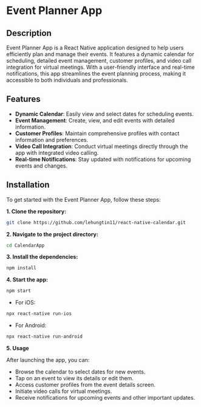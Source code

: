 # Event Planner App

## Description

Event Planner App is a React Native application designed to help users efficiently plan and manage their events. It features a dynamic calendar for scheduling, detailed event management, customer profiles, and video call integration for virtual meetings. With a user-friendly interface and real-time notifications, this app streamlines the event planning process, making it accessible to both individuals and professionals.

## Features

- **Dynamic Calendar**: Easily view and select dates for scheduling events.
- **Event Management**: Create, view, and edit events with detailed information.
- **Customer Profiles**: Maintain comprehensive profiles with contact information and preferences.
- **Video Call Integration**: Conduct virtual meetings directly through the app with integrated video calling.
- **Real-time Notifications**: Stay updated with notifications for upcoming events and changes.

## Installation

To get started with the Event Planner App, follow these steps:

**1. Clone the repository:**

```bash
git clone https://github.com/lehungtin11/react-native-calendar.git
```

**2. Navigate to the project directory:**
```bash
cd CalendarApp
```
**3. Install the dependencies:**

```bash
npm install
```

**4. Start the app:**
```bash
npm start
```

- For iOS:

```bash
npx react-native run-ios
```
- For Android:

```bash
npx react-native run-android
```
**5. Usage**

After launching the app, you can:

- Browse the calendar to select dates for new events.
- Tap on an event to view its details or edit them.
- Access customer profiles from the event details screen.
- Initiate video calls for virtual meetings.
- Receive notifications for upcoming events and other important updates.
